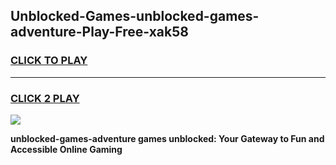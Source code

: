 
## Unblocked-Games-unblocked-games-adventure-Play-Free-xak58
<h3>
<a href="https://premium76.site?title=unblocked-games-adventure&ref=23A">CLICK TO PLAY</a></h3>
<hr>

<h3>
<a href="https://premium76.site?title=unblocked-games-adventure&ref=23A">CLICK 2 PLAY</a>
  
</h3>

<a href="https://premium76.site?title=unblocked-games-adventure&ref=23A"><img src="https://clearcache.store/games.png"></a>


**unblocked-games-adventure games unblocked: Your Gateway to Fun and Accessible Online Gaming**
